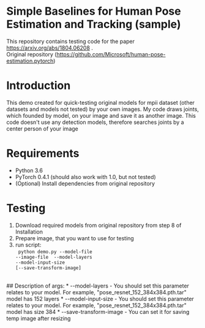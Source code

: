 # Simple Baselines for Human Pose Estimation and Tracking (sample)

This repository contains testing code for the paper https://arxiv.org/abs/1804.06208 .  <br>
Original repository (https://github.com/Microsoft/human-pose-estimation.pytorch)

# Introduction
This demo created for quick-testing original models for mpii dataset (other datasets and models not tested) by your own images. My code draws joints, which founded by model, on your image and save it as another image. This code doesn't use any detection models, therefore searches joints by a center person of your image

# Requirements
* Python 3.6
* PyTorch 0.4.1 (should also work with 1.0, but not tested)
* (Optional) Install dependencies from original repository

# Testing
1. Download required models from original repository from step 8 of Installation
2. Prepare image, that you want to use for testing
3. run script:<br>
<code> python demo.py --model-file <path to model> --image-file <path to image> --model-layers <count of layers> --model-input-size <size of input layer> [--save-transform-image]</code>
<br>
## Description of args:
  * --model-layers   - You should set this parameter relates to your model. For example, "pose_resnet_152_384x384.pth.tar" model has 152 layers 
  * --model-input-size - You should set this parameter relates to your model. For example, "pose_resnet_152_384x384.pth.tar" model has size 384
  * --save-transform-image  - You can set it for saving temp image after resizing


